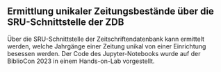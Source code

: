 ## Ermittlung unikaler Zeitungsbestände über die SRU-Schnittstelle der ZDB

Über die SRU-Schnittstelle der Zeitschriftendatenbank kann ermittelt werden, welche Jahrgänge einer Zeitung unikal von einer Einrichtung besessen werden.
Der Code des Jupyter-Notebooks wurde auf der BiblioCon 2023 in einem Hands-on-Lab vorgestellt.
